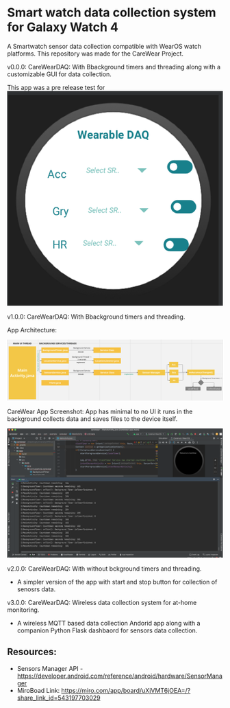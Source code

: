 # Smart watch data collection system for Galaxy Watch 4

A Smartwatch sensor data collection compatible with WearOS watch platforms. This repository was made for the CareWear Project.


v0.0.0: CareWearDAQ: With Bbackground timers and threading along with a customizable GUI for data collection.

This app was a pre release test for 
![alt text](https://github.com/wearablebiosensing/SmartWatch-DataCollection-system/blob/main/v0.0.0/appscreenshot.png)


v1.0.0: CareWearDAQ: With Bbackground timers and threading.

App Architecture:

![alt text](https://github.com/wearablebiosensing/SmartWatch-DataCollection-system/blob/main/v1.0.0/carewear_apparch.png)

CareWear App Screenshot:
App has minimal to no UI it runs in the background collects data and saves files to the device itself.

![alt text](https://github.com/wearablebiosensing/SmartWatch-DataCollection-system/blob/main/v1.0.0/carewear_app.png)

v2.0.0: CareWearDAQ: With without bckground timers and threading.

- A simpler version of the app with start and stop button for collection of senosrs data.

v3.0.0: CareWearDAQ: Wireless data collection system for at-home monitoring.

- A wireless MQTT based data collection Andorid app along with a companion Python Flask dashbaord for sensors data collection.

## Resources:

- Sensors Manager API - https://developer.android.com/reference/android/hardware/SensorManager
- MiroBoad Link: https://miro.com/app/board/uXjVMT6jOEA=/?share_link_id=543197703029